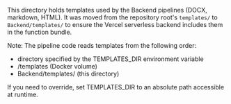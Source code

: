 This directory holds templates used by the Backend pipelines (DOCX, markdown, HTML).
It was moved from the repository root's `templates/` to `Backend/templates/` to ensure the Vercel serverless backend includes them in the function bundle.

Note: The pipeline code reads templates from the following order:
- directory specified by the TEMPLATES_DIR environment variable
- /templates (Docker volume)
- Backend/templates/ (this directory)

If you need to override, set TEMPLATES_DIR to an absolute path accessible at runtime.
